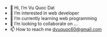 - 👋 Hi, I’m Vu Quoc Dat
- 👀 I’m interested in web developer
- 🌱 I’m currently learning web programming
- 💞️ I’m looking to collaborate on ...
- 📫 How to reach me dvuquoc60@gmail.com

<!---
Datvu02/Datvu02 is a ✨ special ✨ repository because its `README.md` (this file) appears on your GitHub profile.
You can click the Preview link to take a look at your changes.
--->
